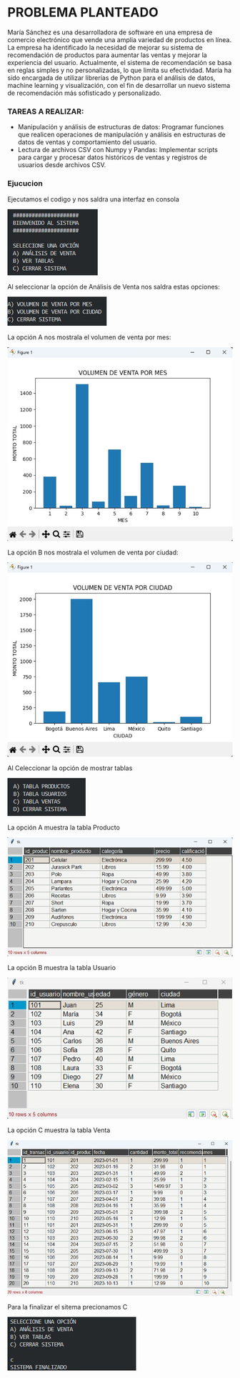 # PROBLEMA PLANTEADO

María Sánchez es una desarrolladora de software en una empresa de comercio electrónico 
que vende una amplia variedad de productos en línea. La empresa ha identificado la 
necesidad de mejorar su sistema de recomendación de productos para aumentar las 
ventas y mejorar la experiencia del usuario. Actualmente, el sistema de recomendación se 
basa en reglas simples y no personalizadas, lo que limita su efectividad. María ha sido 
encargada de utilizar librerías de Python para el análisis de datos, machine learning y 
visualización, con el fin de desarrollar un nuevo sistema de recomendación más sofisticado 
y personalizado.

### TAREAS A REALIZAR:

- Manipulación y análisis de estructuras de datos: Programar funciones que 
realicen operaciones de manipulación y análisis en estructuras de datos de 
ventas y comportamiento del usuario. 
- Lectura de archivos CSV con Numpy y Pandas: Implementar scripts para 
cargar y procesar datos históricos de ventas y registros de usuarios desde 
archivos CSV.

### Ejucucion

Ejecutamos el codigo y nos saldra una interfaz en consola 

![INCIO](https://github.com/JoseLPrincipeDEV/SistemaRecomendaci-nProducto/blob/main/img/Bienvenida.jpeg)

Al seleccionar la opción de Análisis de Venta nos saldra estas opciones: 

![OPCIONES ANALISIS DE VENTA](https://github.com/JoseLPrincipeDEV/SistemaRecomendaci-nProducto/blob/main/img/OpcionAnalisisVenta.jpeg)

La opción A nos mostrala el volumen de venta por mes:

![VOLUMEN DE VENTA POR MES](https://github.com/JoseLPrincipeDEV/SistemaRecomendaci-nProducto/blob/main/img/VolumenVPMes.jpeg)

La opción B nos mostrala el volumen de venta por ciudad:

![](https://github.com/JoseLPrincipeDEV/SistemaRecomendaci-nProducto/blob/main/img/VolumenVPCiudad.jpeg)

Al Celeccionar la opción de mostrar tablas

![TABLAS](https://github.com/JoseLPrincipeDEV/SistemaRecomendaci-nProducto/blob/main/img/OpcionTablas.jpeg)

La opción A muestra la tabla Producto  

![TABLA PRODUCTO](https://github.com/JoseLPrincipeDEV/SistemaRecomendaci-nProducto/blob/main/img/TablaProducto.jpeg)

La opción B muestra la tabla Usuario

![TABLA_USUARIO](https://github.com/JoseLPrincipeDEV/SistemaRecomendaci-nProducto/blob/main/img/TablaUsuario.jpeg)

La opción C muestra la tabla Venta

![TABLA VENTA](https://github.com/JoseLPrincipeDEV/SistemaRecomendaci-nProducto/blob/main/img/TablaVenta.jpeg)

Para la finalizar el sitema precionamos C

![Finalizar el sistema](https://github.com/JoseLPrincipeDEV/SistemaRecomendaci-nProducto/blob/main/img/Fin.jpeg)

